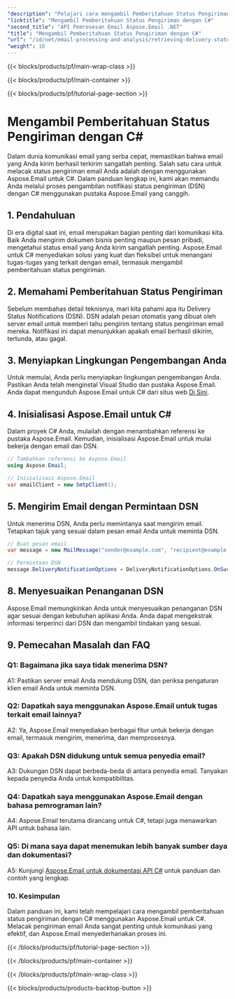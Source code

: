 ```yaml
---
"description": "Pelajari cara mengambil Pemberitahuan Status Pengiriman email menggunakan C# dan Aspose.Email untuk .NET."
"linktitle": "Mengambil Pemberitahuan Status Pengiriman dengan C#"
"second_title": "API Pemrosesan Email Aspose.Email .NET"
"title": "Mengambil Pemberitahuan Status Pengiriman dengan C#"
"url": "/id/net/email-processing-and-analysis/retrieving-delivery-status-notifications-with-csharp/"
"weight": 18
---
```


{{< blocks/products/pf/main-wrap-class >}}

{{< blocks/products/pf/main-container >}}

{{< blocks/products/pf/tutorial-page-section >}}

# Mengambil Pemberitahuan Status Pengiriman dengan C#


Dalam dunia komunikasi email yang serba cepat, memastikan bahwa email yang Anda kirim berhasil terkirim sangatlah penting. Salah satu cara untuk melacak status pengiriman email Anda adalah dengan menggunakan Aspose.Email untuk C#. Dalam panduan lengkap ini, kami akan memandu Anda melalui proses pengambilan notifikasi status pengiriman (DSN) dengan C# menggunakan pustaka Aspose.Email yang canggih.

## 1. Pendahuluan

Di era digital saat ini, email merupakan bagian penting dari komunikasi kita. Baik Anda mengirim dokumen bisnis penting maupun pesan pribadi, mengetahui status email yang Anda kirim sangatlah penting. Aspose.Email untuk C# menyediakan solusi yang kuat dan fleksibel untuk menangani tugas-tugas yang terkait dengan email, termasuk mengambil pemberitahuan status pengiriman.

## 2. Memahami Pemberitahuan Status Pengiriman

Sebelum membahas detail teknisnya, mari kita pahami apa itu Delivery Status Notifications (DSN). DSN adalah pesan otomatis yang dibuat oleh server email untuk memberi tahu pengirim tentang status pengiriman email mereka. Notifikasi ini dapat menunjukkan apakah email berhasil dikirim, tertunda, atau gagal.

## 3. Menyiapkan Lingkungan Pengembangan Anda

Untuk memulai, Anda perlu menyiapkan lingkungan pengembangan Anda. Pastikan Anda telah menginstal Visual Studio dan pustaka Aspose.Email. Anda dapat mengunduh Aspose.Email untuk C# dari situs web [Di Sini](https://www.aspose.com/downloads/email/net).

## 4. Inisialisasi Aspose.Email untuk C#

Dalam proyek C# Anda, mulailah dengan menambahkan referensi ke pustaka Aspose.Email. Kemudian, inisialisasi Aspose.Email untuk mulai bekerja dengan email dan DSN.

```csharp
// Tambahkan referensi ke Aspose.Email
using Aspose.Email;

// Inisialisasi Aspose.Email
var emailClient = new SmtpClient();
```

## 5. Mengirim Email dengan Permintaan DSN

Untuk menerima DSN, Anda perlu memintanya saat mengirim email. Tetapkan tajuk yang sesuai dalam pesan email Anda untuk meminta DSN.

```csharp
// Buat pesan email
var message = new MailMessage("sender@example.com", "recipient@example.com", "Subject", "Body");

// Permintaan DSN
message.DeliveryNotificationOptions = DeliveryNotificationOptions.OnSuccess | DeliveryNotificationOptions.OnFailure;
```


## 8. Menyesuaikan Penanganan DSN

Aspose.Email memungkinkan Anda untuk menyesuaikan penanganan DSN agar sesuai dengan kebutuhan aplikasi Anda. Anda dapat mengekstrak informasi terperinci dari DSN dan mengambil tindakan yang sesuai.

## 9. Pemecahan Masalah dan FAQ

### Q1: Bagaimana jika saya tidak menerima DSN?
A1: Pastikan server email Anda mendukung DSN, dan periksa pengaturan klien email Anda untuk meminta DSN.

### Q2: Dapatkah saya menggunakan Aspose.Email untuk tugas terkait email lainnya?
A2: Ya, Aspose.Email menyediakan berbagai fitur untuk bekerja dengan email, termasuk mengirim, menerima, dan memprosesnya.

### Q3: Apakah DSN didukung untuk semua penyedia email?
A3: Dukungan DSN dapat berbeda-beda di antara penyedia email. Tanyakan kepada penyedia Anda untuk kompatibilitas.

### Q4: Dapatkah saya menggunakan Aspose.Email dengan bahasa pemrograman lain?
A4: Aspose.Email terutama dirancang untuk C#, tetapi juga menawarkan API untuk bahasa lain.

### Q5: Di mana saya dapat menemukan lebih banyak sumber daya dan dokumentasi?
A5: Kunjungi [Aspose.Email untuk dokumentasi API C#](https://reference.aspose.com/email/net/) untuk panduan dan contoh yang lengkap.

### 10. Kesimpulan

Dalam panduan ini, kami telah mempelajari cara mengambil pemberitahuan status pengiriman dengan C# menggunakan Aspose.Email untuk C#. Melacak pengiriman email Anda sangat penting untuk komunikasi yang efektif, dan Aspose.Email menyederhanakan proses ini.

{{< /blocks/products/pf/tutorial-page-section >}}

{{< /blocks/products/pf/main-container >}}

{{< /blocks/products/pf/main-wrap-class >}}

{{< blocks/products/products-backtop-button >}}